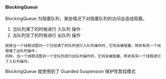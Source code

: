 #### BlockingQueue
BlockingQueue 为阻塞队列，某些情况下对阻塞队列的访问会造成阻塞。
1. 当队列满了的时候进行 入队列 操作
2. 当队列空了的时候进行 出队列 操作
````
就是当一个线程试图对一个已经满了的队列进行入队列操作时，它将会被阻塞，除非有另一个线程做了出队列操作；
同样，当一个线程试图对一个空队列进行出队列操作时，它将会被阻塞，除非有另一个线程进行了入队列操作。
````
BlockingQueue 就使用到了 Guarded Suspension 保护性暂挂模式



